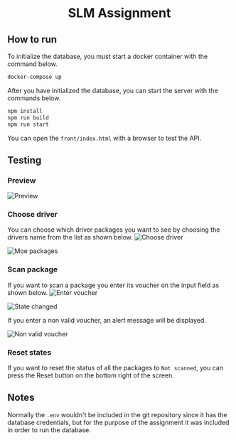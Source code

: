 # <div align="center">SLM Assignment</div>

## How to run

To initialize the database, you must start a docker container with the command below.

```bash
docker-compose up
```

After you have initialized the database, you can start the server with the commands below.

```bash
npm install
npm run build
npm run start
```

You can open the `front/index.html` with a browser to test the API.

## Testing

### Preview

![Preview](https://github.com/PetrosPapandonopoulos/slm_assigment/assets/51060590/1c63745b-4395-4f33-82c6-6fb930625d5b)

### Choose driver

You can choose which driver packages you want to see by choosing the drivers name from the list as shown below.
![Choose driver](https://github.com/PetrosPapandonopoulos/slm_assigment/assets/51060590/6f800f33-ee6f-4885-bfd0-8e18073d7fc3)

![Moe packages](https://github.com/PetrosPapandonopoulos/slm_assigment/assets/51060590/46508c7c-be8c-467b-825d-9e820bab2402)

### Scan package

If you want to scan a package you enter its voucher on the input field as shown below.
![Enter voucher](https://github.com/PetrosPapandonopoulos/slm_assigment/assets/51060590/b3db10d5-af82-4109-8cad-57e23f06c151)

![State changed](https://github.com/PetrosPapandonopoulos/slm_assigment/assets/51060590/4ea70683-6b58-4759-90ff-7dde3f905705)

If you enter a non valid voucher, an alert message will be displayed.

![Non valid voucher](https://github.com/PetrosPapandonopoulos/slm_assigment/assets/51060590/174397a7-6a97-4765-a7aa-ae3ecc519f93)

### Reset states

If you want to reset the status of all the packages to `Not scanned`, you can press the Reset button on the bottom right of the screen.

## Notes

Normally the `.env` wouldn't be included in the git repository since it has the database credentials, but for the purpose of the assignment it was included in order to run the database.
